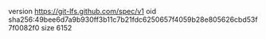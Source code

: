version https://git-lfs.github.com/spec/v1
oid sha256:49bee6d7a9b930ff3b11c7b21fdc6250657f4059b28e805626cbd53f7f0082f0
size 6152
